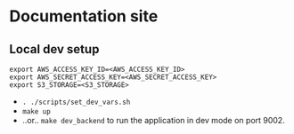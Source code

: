 # Documentation site

## Local dev setup

```
export AWS_ACCESS_KEY_ID=<AWS_ACCESS_KEY_ID>
export AWS_SECRET_ACCESS_KEY=<AWS_SECRET_ACCESS_KEY>
export S3_STORAGE=<S3_STORAGE>
```
- `. ./scripts/set_dev_vars.sh`
- `make up`
- ..or.. `make dev_backend` to run the application in dev mode on port 9002.
